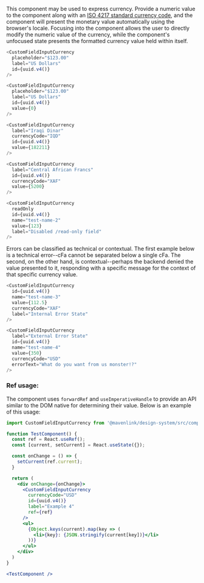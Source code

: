 This component may be used to express currency. Provide a numeric value to the component along with an
[ISO 4217 standard currency code](https://www.currency-iso.org/en/home.html), and the component will present the
monetary value automatically using the browser's locale. Focusing into the component allows the user to directly modify
the numeric value of the currency, while the component's unfocused state presents the formatted currency value held
within itself.

```js
<CustomFieldInputCurrency
  placeholder="$123.00"
  label="US Dollars"
  id={uuid.v4()}
/>
```

```js
<CustomFieldInputCurrency
  placeholder="$123.00"
  label="US Dollars"
  id={uuid.v4()}
  value={0}
/>
```

```js
<CustomFieldInputCurrency
  label="Iraqi Dinar"
  currencyCode="IQD"
  id={uuid.v4()}
  value={182211}
/>
```

```js
<CustomFieldInputCurrency
  label="Central African Francs"
  id={uuid.v4()}
  currencyCode="XAF"
  value={5200}
/>
```

```js
<CustomFieldInputCurrency
  readOnly
  id={uuid.v4()}
  name="test-name-2"
  value={123}
  label="Disabled /read-only field"
/>
```

Errors can be classified as technical or contextual. The first example below is a technical error--cFa cannot be
separated below a single cFa. The second, on the other hand, is contextual--perhaps the backend denied the value
presented to it, responding with a specific message for the context of that specific currency value.

```js
<CustomFieldInputCurrency
  id={uuid.v4()}
  name="test-name-3"
  value={112.5}
  currencyCode="XAF"
  label="Internal Error State"
/>
```

```js
<CustomFieldInputCurrency
  label="External Error State"
  id={uuid.v4()}
  name="test-name-4"
  value={350}
  currencyCode="USD"
  errorText="What do you want from us monster!?"
/>
```

### Ref usage:

The component uses `forwardRef` and `useImperativeHandle` to provide an API similar to the DOM native for determining their value.
Below is an example of this usage:

```jsx
import CustomFieldInputCurrency from '@mavenlink/design-system/src/components/custom-field-input-currency/custom-field-input-currency.jsx';

function TestComponent() {
  const ref = React.useRef();
  const [current, setCurrent] = React.useState({});

  const onChange = () => {
    setCurrent(ref.current);
  }

  return (
    <div onChange={onChange}>
      <CustomFieldInputCurrency
        currencyCode="USD"
        id={uuid.v4()}
        label="Example 4"
        ref={ref}
      />
      <ul>
        {Object.keys(current).map(key => (
          <li>{key}: {JSON.stringify(current[key])}</li>
        ))}
      </ul>
    </div>
  )
}

<TestComponent />
```
